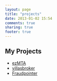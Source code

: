```yaml
---
layout: page
title: "projects"
date: 2013-01-02 15:54
comments: true
sharing: true
footer: true
---
```


## My Projects

* [ezMTA](ezmta/)
* [villasbroker](villasbroker/)
* [Fraudpointer](fraudpointer/)